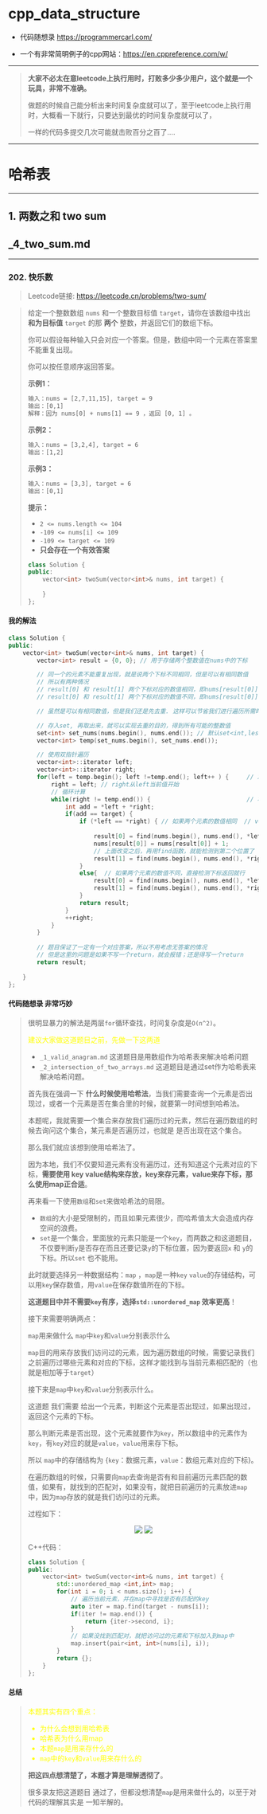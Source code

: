 # cpp_data_structure 

* 代码随想录 https://programmercarl.com/

* 一个有非常简明例子的cpp网站：https://en.cppreference.com/w/

--------------------------------------------------------------------------------
> **大家不必太在意leetcode上执行用时，打败多少多少用户，这个就是一个玩具，非常不准确。**
> 
> 做题的时候自己能分析出来时间复杂度就可以了，至于leetcode上执行用时，大概看一下就行，只要达到最优的时间复杂度就可以了，
> 
> 一样的代码多提交几次可能就击败百分之百了....
--------------------------------------------------------------------------------

# 哈希表

--------------------------------------------------------------------------------

## 1. 两数之和 two sum

## _4_two_sum.md

--------------------------------------------------------------------------------

### 202. 快乐数

> Leetcode链接: https://leetcode.cn/problems/two-sum/

> 给定一个整数数组 `nums` 和一个整数目标值 `target`，请你在该数组中找出 **和为目标值** `target`  的那 **两个** 整数，并返回它们的数组下标。
> 
> 你可以假设每种输入只会对应一个答案。但是，数组中同一个元素在答案里不能重复出现。
> 
> 你可以按任意顺序返回答案。
> 
>
> **示例1：**
> 
> ```html
> 输入：nums = [2,7,11,15], target = 9
> 输出：[0,1]
> 解释：因为 nums[0] + nums[1] == 9 ，返回 [0, 1] 。
> ```
>
> **示例2：**
> 
> ```html
> 输入：nums = [3,2,4], target = 6
> 输出：[1,2]
> ```
> 
> **示例3：**
> 
> ```html
> 输入：nums = [3,3], target = 6
> 输出：[0,1]
> ```
>
> **提示：**
> * `2 <= nums.length <= 104`
> * `-109 <= nums[i] <= 109`
> * `-109 <= target <= 109`
> * **只会存在一个有效答案**
>
>
> ```c++
> class Solution {
> public:
>     vector<int> twoSum(vector<int>& nums, int target) {
>         
>     }
> };
> ```
> 
> 





#### 我的解法


```c++
class Solution {
public:
    vector<int> twoSum(vector<int>& nums, int target) {
        vector<int> result = {0, 0}; // 用于存储两个整数值在nums中的下标

        // 同一个的元素不能重复出现，就是说两个下标不同相同，但是可以有相同数值
        // 所以有两种情况
        // result[0] 和 result[1] 两个下标对应的数值相同，即nums[result[0]] = nums[result[1]]
        // result[0] 和 result[1] 两个下标对应的数值不同，即nums[result[0]] ！= nums[result[1]]

        // 虽然是可以有相同数值，但是我们还是先去重. 这样可以节省我们进行遍历所需时间

        // 存入set, 再取出来，就可以实现去重的目的，得到所有可能的整数值
        set<int> set_nums(nums.begin(), nums.end()); // 默认set<int,less<int>>：key越小，优先级越高，越靠近队头begin()
        vector<int> temp(set_nums.begin(), set_nums.end());

        // 使用双指针遍历
        vector<int>::iterator left;         
        vector<int>::iterator right;       
        for(left = temp.begin(); left !=temp.end(); left++ ) {     // 左指针到倒数第二个位置end()-1为止 
            right = left; // right从left当前值开始
            // 循环计算
            while(right != temp.end()) {                           // 右指针到倒数第一个位置end()-1为止
                int add = *left + *right;   
                if(add == target) {
                    if (*left == *right) { // 如果两个元素的数值相同  // vector没有内置find函数，需要使用泛型find函数
                        
                        result[0] = find(nums.begin(), nums.end(), *left) - nums.begin(); // find返回数值出现的第一个位置 
                        nums[result[0]] = nums[result[0]] + 1;                          //将第一个位置的值改变
                        // 上面改变之后，再用find函数，就能检测到第二个位置了
                        result[1] = find(nums.begin(), nums.end(), *right) - nums.begin(); 
                    }
                    else{  // 如果两个元素的数值不同，直接检测下标返回就行
                        result[0] = find(nums.begin(), nums.end(), *left) - nums.begin();  // 下标
                        result[1] = find(nums.begin(), nums.end(), *right) - nums.begin(); // 下标                        
                    }
                    return result;              
                }
                ++right; 
            }
        }
        
        // 题目保证了一定有一个对应答案，所以不用考虑无答案的情况
        // 但是这里的问题是如果不写一个return，就会报错；还是得写一个return
        return result; 
        
    }
};
```




#### 代码随想录 非常巧妙

> 
> 很明显暴力的解法是两层`for`循环查找，时间复杂度是`O(n^2)`。
>
> <font color="yellow">建议大家做这道题目之前，先做一下这两道</font>
> 
> * `_1_valid_anagram.md`  这道题目是用数组作为哈希表来解决哈希问题
> * `_2_intersection_of_two_arrays.md` 这道题目是通过set作为哈希表来解决哈希问题。
>
> 首先我在强调一下 **什么时候使用哈希法**，当我们需要查询一个元素是否出现过，或者一个元素是否在集合里的时候，就要第一时间想到哈希法。
>
> 本题呢，我就需要一个集合来存放我们遍历过的元素，然后在遍历数组的时候去询问这个集合，某元素是否遍历过，也就是 是否出现在这个集合。
>
> 那么我们就应该想到使用哈希法了。
>
> 因为本地，我们不仅要知道元素有没有遍历过，还有知道这个元素对应的下标，**需要使用 key value结构来存放，key来存元素，value来存下标，那么使用map正合适**。
>
> 再来看一下使用`数组`和`set`来做哈希法的局限。
>
> * `数组`的大小是受限制的，而且如果元素很少，而哈希值太大会造成内存空间的浪费。
> * `set`是一个集合，里面放的元素只能是一个`key`，而两数之和这道题目，不仅要判断`y`是否存在而且还要记录`y`的下标位置，因为要返回`x` 和 `y`的下标。所以`set` 也不能用。
>
> 此时就要选择另一种数据结构：`map` ，`map`是一种`key` `value`的存储结构，可以用`key`保存数值，用`value`在保存数值所在的下标。
>
> **这道题目中并不需要`key`有序，选择`std::unordered_map` 效率更高**！
>
> 
> 接下来需要明确两点：
>
> `map`用来做什么
> `map`中`key`和`value`分别表示什么
>
> 
> `map`目的用来存放我们访问过的元素，因为遍历数组的时候，需要记录我们之前遍历过哪些元素和对应的下标，这样才能找到与当前元素相匹配的（也就是相加等于`target`）
>
> 接下来是`map`中`key`和`value`分别表示什么。
>
> 这道题 我们需要 给出一个元素，判断这个元素是否出现过，如果出现过，返回这个元素的下标。
>
> 那么判断元素是否出现，这个元素就要作为`key`，所以数组中的元素作为`key`，有`key`对应的就是`value`，`value`用来存下标。
> 
> 所以 `map`中的存储结构为 {`key`：数据元素，`value`：数组元素对应的下标}。
>
> 在遍历数组的时候，只需要向`map`去查询是否有和目前遍历元素匹配的数值，如果有，就找到的匹配对，如果没有，就把目前遍历的元素放进`map`中，因为`map`存放的就是我们访问过的元素。
>
> 过程如下：
>
> 
> <div align=center>
> <img src="./images/two_sum_1.png" style="zoom:100%;"/>
> <img src="./images/two_sum_2.png" style="zoom:100%;"/>
> </div>
> 
> 
> C++代码：
>
> ```c++
> class Solution {
> public:
>     vector<int> twoSum(vector<int>& nums, int target) {
>         std::unordered_map <int,int> map;
>         for(int i = 0; i < nums.size(); i++) {
>             // 遍历当前元素，并在map中寻找是否有匹配的key
>             auto iter = map.find(target - nums[i]); 
>             if(iter != map.end()) {
>                 return {iter->second, i};
>             }
>             // 如果没找到匹配对，就把访问过的元素和下标加入到map中
>             map.insert(pair<int, int>(nums[i], i)); 
>         }
>         return {};
>     }
> };
> ```
> 
> 
> 


#### 总结
 
> 
> <font color="yellow">
> 
> 本题其实有四个重点：
> 
> * 为什么会想到用哈希表
> * 哈希表为什么用map
> * 本题`map`是用来存什么的
> * `map`中的`key`和`value`用来存什么的
>
> </font>
> 
> **把这四点想清楚了，本题才算是理解透彻了**。
> 
> 很多录友把这道题目 通过了，但都没想清楚`map`是用来做什么的，以至于对代码的理解其实是 一知半解的。
>
> 
> 













